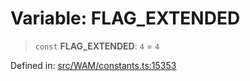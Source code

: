 # Variable: FLAG\_EXTENDED

> `const` **FLAG\_EXTENDED**: `4` = `4`

Defined in: [src/WAM/constants.ts:15353](https://github.com/WhiskeySockets/Baileys/blob/2fdabb7f387029b680a2c5e056c7022c25b0f110/src/WAM/constants.ts#L15353)
